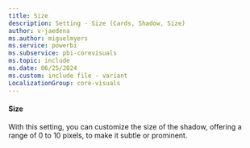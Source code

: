 ```yaml
---
title: Size
description: Setting - Size (Cards, Shadow, Size)
author: v-jaedena
ms.author: miguelmyers
ms.service: powerbi
ms.subservice: pbi-corevisuals
ms.topic: include
ms.date: 06/25/2024
ms.custom: include file - variant
LocalizationGroup: core-visuals
---
```

#### Size

With this setting, you can customize the size of the shadow, offering a range of 0 to 10 pixels, to make it subtle or prominent.
